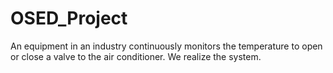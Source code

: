 # OSED_Project
An equipment in an industry continuously monitors the temperature to open or close a valve to the air conditioner. We realize the system.

